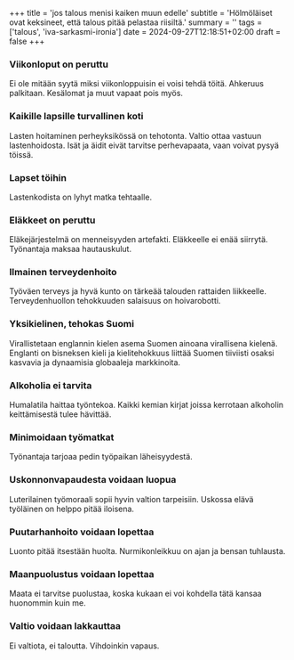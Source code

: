 +++
title = 'jos talous menisi kaiken muun edelle'
subtitle = 'Hölmöläiset ovat keksineet, että talous pitää pelastaa riisiltä.'
summary = ''
tags = ['talous', 'iva-sarkasmi-ironia']
date = 2024-09-27T12:18:51+02:00
draft = false
+++

### Viikonloput on peruttu
Ei ole mitään syytä miksi viikonloppuisin ei voisi tehdä töitä. Ahkeruus palkitaan. Kesälomat ja muut vapaat pois myös.

### Kaikille lapsille turvallinen koti
Lasten hoitaminen perheyksikössä on tehotonta. Valtio ottaa vastuun lastenhoidosta. Isät ja äidit eivät tarvitse perhevapaata, vaan voivat pysyä töissä.

### Lapset töihin
Lastenkodista on lyhyt matka tehtaalle.

### Eläkkeet on peruttu
Eläkejärjestelmä on menneisyyden artefakti. Eläkkeelle ei enää siirrytä. Työnantaja maksaa hautauskulut.

### Ilmainen terveydenhoito
Työväen terveys ja hyvä kunto on tärkeää talouden rattaiden liikkeelle. Terveydenhuollon tehokkuuden salaisuus on hoivarobotti.

### Yksikielinen, tehokas Suomi
Virallistetaan englannin kielen asema Suomen ainoana virallisena kielenä. Englanti on bisneksen kieli ja kielitehokkuus liittää Suomen tiiviisti osaksi kasvavia ja dynaamisia globaaleja markkinoita.

### Alkoholia ei tarvita
Humalatila haittaa työntekoa. Kaikki kemian kirjat joissa kerrotaan alkoholin keittämisestä tulee hävittää.

### Minimoidaan työmatkat
Työnantaja tarjoaa pedin työpaikan läheisyydestä.

### Uskonnonvapaudesta voidaan luopua
Luterilainen työmoraali sopii hyvin valtion tarpeisiin. Uskossa elävä työläinen on helppo pitää iloisena.

### Puutarhanhoito voidaan lopettaa
Luonto pitää itsestään huolta. Nurmikonleikkuu on ajan ja bensan tuhlausta.

### Maanpuolustus voidaan lopettaa
Maata ei tarvitse puolustaa, koska kukaan ei voi kohdella tätä kansaa huonommin kuin me.

### Valtio voidaan lakkauttaa
Ei valtiota, ei taloutta. Vihdoinkin vapaus.